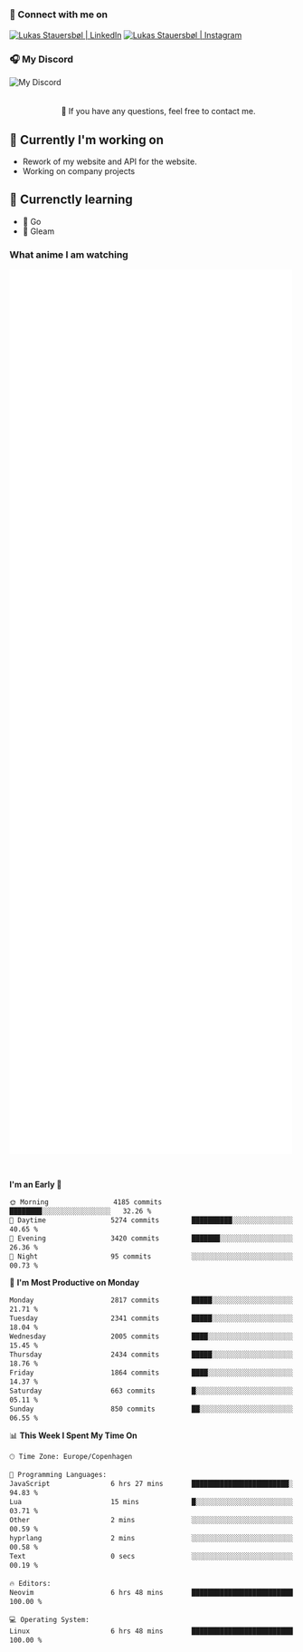 ### 🔗 Connect with me on
<a href="https://www.instagram.com/lukas_stauersbol" target="_blank"><img align="center" src="https://raw.githubusercontent.com/stauersbol/stauersbol/main/images/instagram.svg" alt="Lukas Stauersbøl | LinkedIn" width="30px"/></a>
<a href="https://www.linkedin.com/in/lukas-stauersbol/" target="_blank"><img align="center" src="https://raw.githubusercontent.com/stauersbol/stauersbol/main/images/linkedin.svg" alt="Lukas Stauersbøl | Instagram" width="30px"/></a>

<p align="center">
 <h3>🎧 My Discord</h3>
 <img align="left" height="55px" src="https://discord.c99.nl/widget/theme-2/147806323323568128.png" alt="My Discord" />
</p>

<br/>
<br/>
<br/>
💬 If you have any questions, feel free to contact me.

## 🔭 Currently I'm working on
- Rework of my website and API for the website.
- Working on company projects
 
## 🌱 Currenctly learning
- 💙 Go
- 💜 Gleam

### What anime I am watching
<a href="https://anilist.co/user/slashiy/" align="center"><img align="center" width="500px" src="metrics.plugin.personal.anilist.svg" /></a>

<br/>

<!--START_SECTION:waka-->
**I'm an Early 🐤** 

```text
🌞 Morning                4185 commits        ████████░░░░░░░░░░░░░░░░░   32.26 % 
🌆 Daytime                5274 commits        ██████████░░░░░░░░░░░░░░░   40.65 % 
🌃 Evening                3420 commits        ███████░░░░░░░░░░░░░░░░░░   26.36 % 
🌙 Night                  95 commits          ░░░░░░░░░░░░░░░░░░░░░░░░░   00.73 % 
```
📅 **I'm Most Productive on Monday** 

```text
Monday                   2817 commits        █████░░░░░░░░░░░░░░░░░░░░   21.71 % 
Tuesday                  2341 commits        █████░░░░░░░░░░░░░░░░░░░░   18.04 % 
Wednesday                2005 commits        ████░░░░░░░░░░░░░░░░░░░░░   15.45 % 
Thursday                 2434 commits        █████░░░░░░░░░░░░░░░░░░░░   18.76 % 
Friday                   1864 commits        ████░░░░░░░░░░░░░░░░░░░░░   14.37 % 
Saturday                 663 commits         █░░░░░░░░░░░░░░░░░░░░░░░░   05.11 % 
Sunday                   850 commits         ██░░░░░░░░░░░░░░░░░░░░░░░   06.55 % 
```


📊 **This Week I Spent My Time On** 

```text
🕑︎ Time Zone: Europe/Copenhagen

💬 Programming Languages: 
JavaScript               6 hrs 27 mins       ████████████████████████░   94.83 % 
Lua                      15 mins             █░░░░░░░░░░░░░░░░░░░░░░░░   03.71 % 
Other                    2 mins              ░░░░░░░░░░░░░░░░░░░░░░░░░   00.59 % 
hyprlang                 2 mins              ░░░░░░░░░░░░░░░░░░░░░░░░░   00.58 % 
Text                     0 secs              ░░░░░░░░░░░░░░░░░░░░░░░░░   00.19 % 

🔥 Editors: 
Neovim                   6 hrs 48 mins       █████████████████████████   100.00 % 

💻 Operating System: 
Linux                    6 hrs 48 mins       █████████████████████████   100.00 % 
```


<!--END_SECTION:waka-->
